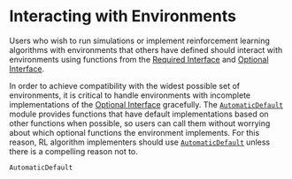 # Interacting with Environments

Users who wish to run simulations or implement reinforcement learning algorithms with environments that others have defined should interact with environments using functions from the [Required Interface](@ref) and [Optional Interface](@ref).

In order to achieve compatibility with the widest possible set of environments, it is critical to handle environments with incomplete implementations of the [Optional Interface](@ref) gracefully. The [`AutomaticDefault`](@ref) module provides functions that have default implementations based on other functions when possible, so users can call them without worrying about which optional functions the environment implements. For this reason, RL algorithm implementers should use [`AutomaticDefault`](@ref) unless there is a compelling reason not to.

```@docs
AutomaticDefault
```
